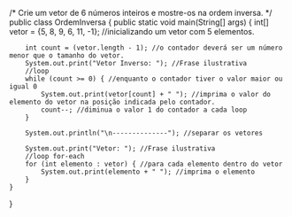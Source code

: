 /*
Crie um vetor de 6 números inteiros
e mostre-os na ordem inversa.
*/
public class OrdemInversa {
    public static void main(String[] args) {
        int[] vetor = {5, 8, 9, 6, 11, -1}; //inicializando um vetor com 5 elementos.

        int count = (vetor.length - 1); //o contador deverá ser um número menor que o tamanho do vetor.
        System.out.print("Vetor Inverso: "); //Frase ilustrativa
        //loop
        while (count >= 0) { //enquanto o contador tiver o valor maior ou igual 0
            System.out.print(vetor[count] + " "); //imprima o valor do elemento do vetor na posição indicada pelo contador.
            count--; //diminua o valor 1 do contador a cada loop
        }

        System.out.println("\n--------------"); //separar os vetores

        System.out.print("Vetor: "); //Frase ilustrativa
        //loop for-each
        for (int elemento : vetor) { //para cada elemento dentro do vetor
            System.out.print(elemento + " "); //imprima o elemento
        }
    }
}